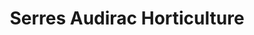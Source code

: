 ---
title: "Serres Audirac Horticulture"
url: /villenave-dornon/serres-audirac-horticulture/
shop: Garten-Center
---
